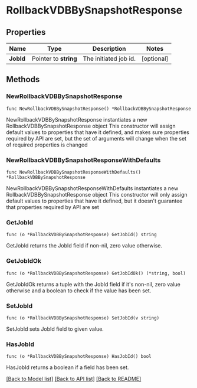 # RollbackVDBBySnapshotResponse

## Properties

Name | Type | Description | Notes
------------ | ------------- | ------------- | -------------
**JobId** | Pointer to **string** | The initiated job id. | [optional] 

## Methods

### NewRollbackVDBBySnapshotResponse

`func NewRollbackVDBBySnapshotResponse() *RollbackVDBBySnapshotResponse`

NewRollbackVDBBySnapshotResponse instantiates a new RollbackVDBBySnapshotResponse object
This constructor will assign default values to properties that have it defined,
and makes sure properties required by API are set, but the set of arguments
will change when the set of required properties is changed

### NewRollbackVDBBySnapshotResponseWithDefaults

`func NewRollbackVDBBySnapshotResponseWithDefaults() *RollbackVDBBySnapshotResponse`

NewRollbackVDBBySnapshotResponseWithDefaults instantiates a new RollbackVDBBySnapshotResponse object
This constructor will only assign default values to properties that have it defined,
but it doesn't guarantee that properties required by API are set

### GetJobId

`func (o *RollbackVDBBySnapshotResponse) GetJobId() string`

GetJobId returns the JobId field if non-nil, zero value otherwise.

### GetJobIdOk

`func (o *RollbackVDBBySnapshotResponse) GetJobIdOk() (*string, bool)`

GetJobIdOk returns a tuple with the JobId field if it's non-nil, zero value otherwise
and a boolean to check if the value has been set.

### SetJobId

`func (o *RollbackVDBBySnapshotResponse) SetJobId(v string)`

SetJobId sets JobId field to given value.

### HasJobId

`func (o *RollbackVDBBySnapshotResponse) HasJobId() bool`

HasJobId returns a boolean if a field has been set.


[[Back to Model list]](../README.md#documentation-for-models) [[Back to API list]](../README.md#documentation-for-api-endpoints) [[Back to README]](../README.md)


